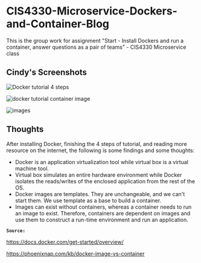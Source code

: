 # CIS4330-Microservice-Dockers-and-Container-Blog
This is the group work for assignment "Start - Install Dockers and run a container, answer questions as a pair of teams" - CIS4330 Microservice class

## Cindy's Screenshots
![Docker tutorial 4 steps](https://user-images.githubusercontent.com/60079666/109850390-75146280-7c20-11eb-9bdc-4557f3cc32ef.JPG)

![docker tutorial container image](https://user-images.githubusercontent.com/60079666/109850484-91180400-7c20-11eb-8851-1f0e6a398e16.JPG)

![images](https://user-images.githubusercontent.com/60079666/109850493-92e1c780-7c20-11eb-9af7-044390708509.JPG)

## Thoughts
After installing Docker, finishing the 4 steps of tutorial, and reading more resource on the internet, the following is some findings and some thoughts:
- Docker is an application virtualization tool while virtual box is a virtual machine tool.
- Virtual box simulates an entire hardware environment while Docker isolates the reads/writes of the enclosed application from the rest of the OS.
- Docker images are templates. They are unchangeable, and we can't start them. We use template as a base to build a container.
- Images can exist without containers, whereas a container needs to run an image to exist. Therefore, containers are dependent on images and use them to construct a run-time environment and run an application.



**`Source:`**

https://docs.docker.com/get-started/overview/

https://phoenixnap.com/kb/docker-image-vs-container
